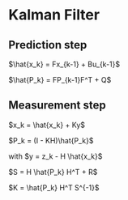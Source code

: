 # Kalman Filter

## Prediction step
$\hat{x_k} = Fx_{k-1} + Bu_{k-1}$

$\hat{P_k} = FP_{k-1}F^T + Q$

## Measurement step

$x_k = \hat{x_k} + Ky$

$P_k = (I - KH)\hat{P_k}$

with
$y = z_k - H \hat{x_k}$

$S = H \hat{P_k} H^T + R$

$K = \hat{P_k} H^T S^{-1}$